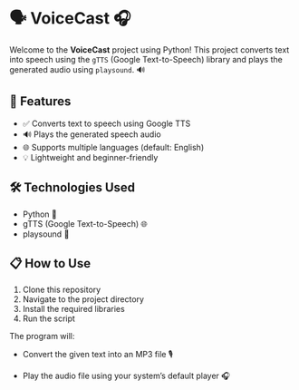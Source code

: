 # 🗣️ VoiceCast 🎧

Welcome to the **VoiceCast** project using Python! This project converts text into speech using the `gTTS` (Google Text-to-Speech) library and plays the generated audio using `playsound`. 🔊

## 📌 Features
- ✅ Converts text to speech using Google TTS
- 🔊 Plays the generated speech audio
- 🌐 Supports multiple languages (default: English)
- 💡 Lightweight and beginner-friendly

## 🛠️ Technologies Used
- Python 🐍
- gTTS (Google Text-to-Speech) 🌐
- playsound 🎵

## 📋 How to Use

1. Clone this repository
2. Navigate to the project directory
3. Install the required libraries
4. Run the script

The program will:

- Convert the given text into an MP3 file 🎙️

- Play the audio file using your system’s default player 🎧
